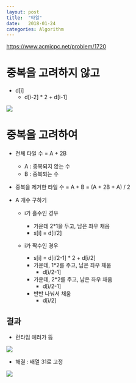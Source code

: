 ```yaml
---
layout: post
title:  "타일"
date:   2018-01-24
categories: Algorithm
---
```


<https://www.acmicpc.net/problem/1720>

# 중복을 고려하지 않고

- d[i]
	- d[i-2] * 2 + d[i-1]

![](/image/picture.png)

# 중복을 고려하여

- 전체 타일 수 = A + 2B 
	- A : 중복되지 않는 수
	- B : 중복되는 수
- 중복을 제거한 타일 수 = A + B = (A + 2B + A) / 2

- A 개수 구하기
	- i가 홀수인 경우 
		- 가운데 2*1을 두고, 남은 좌우 채움
		- s[i] = d[i/2]

	- i가 짝수인 경우
		- s[i] = d[i/2-1] * 2 + d[i/2]
		- 가운데, 1*2를 주고, 남은 좌우 채움
			- d[i/2-1]
		- 가운데, 2*2를 주고, 남은 좌우 채움
			- d[i/2-1]
		- 반반 나눠서 채움
			- d[i/2]

## 결과 

- 런타임 에러가 뜸

![](/image/error.png)

- 해결 : 배열 31로 고정

![](/image/solve.png)
